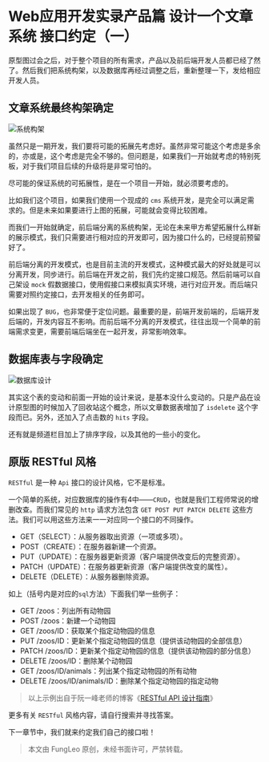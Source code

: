 # Web应用开发实录产品篇 设计一个文章系统 接口约定（一）

原型图过会之后，对于整个项目的所有需求，产品以及前后端开发人员都已经了然了。然后我们把系统构架，以及数据库再经过调整之后，重新整理一下，发给相应开发人员。

## 文章系统最终构架确定

![系统构架](https://raw.githubusercontent.com/fengcms/articles/master/image/f9/0dbca0315343b73f9806ed1e94540b.jpg)

虽然只是一期开发，我们要将可能的拓展先考虑好。虽然非常可能这个考虑是多余的，亦或是，这个考虑是完全不够的。但问题是，如果我们一开始就考虑的特别死板，对于我们项目后续的升级将是非常可怕的。

尽可能的保证系统的可拓展性，是在一个项目一开始，就必须要考虑的。

比如我们这个项目，如果我们使用一个现成的 `cms` 系统开发，是完全可以满足需求的。但是未来如果要进行上图的拓展，可能就会变得比较困难。

而我们一开始就确定，前后端分离的系统构架，无论在未来甲方希望拓展什么样新的展示模式，我们只需要进行相对应的开发即可，因为接口什么的，已经提前预留好了。

前后端分离的开发模式，也是目前主流的开发模式，这种模式最大的好处就是可以分离开发，同步进行。前后端在开发之前，我们先约定接口规范。然后前端可以自己架设 `mock` 假数据接口，使用假接口来模拟真实环境，进行对应开发。而后端只需要对照约定接口，去开发相关的任务即可。

如果出现了 `BUG`，也非常便于定位问题。最重要的是，前端开发前端的，后端开发后端的，开发内容互不影响。而前后端不分离的开发模式，往往出现一个简单的前端需求变更，需要前端后端坐在一起开发，非常影响效率。

## 数据库表与字段确定

![数据库设计](https://raw.githubusercontent.com/fengcms/articles/master/image/89/0546b185066110cbd745bbb6e44997.jpg)

其实这个表的变动和前面一开始的设计来说，是基本没什么变动的。只是产品在设计原型图的时候加入了回收站这个概念，所以文章数据表增加了 `isdelete` 这个字段而已。另外，还加入了点击数的 `hits` 字段。

还有就是频道栏目加上了排序字段，以及其他的一些小的变化。



## 原版 RESTful 风格

`RESTful` 是一种 `Api` 接口的设计风格，它不是标准。

一个简单的系统，对应数据库的操作有4中——`CRUD`，也就是我们工程师常说的增删改查。而我们常见的 `http` 请求方法包含 `GET POST PUT PATCH DELETE` 这些方法。我们可以用这些方法来一一对应同一个接口的不同操作。

- GET（SELECT）：从服务器取出资源（一项或多项）。
- POST（CREATE）：在服务器新建一个资源。
- PUT（UPDATE）：在服务器更新资源（客户端提供改变后的完整资源）。
- PATCH（UPDATE）：在服务器更新资源（客户端提供改变的属性）。
- DELETE（DELETE）：从服务器删除资源。

如上（括号内是对应的`sql`方法）下面我们举一些例子：

- GET /zoos：列出所有动物园
- POST /zoos：新建一个动物园
- GET /zoos/ID：获取某个指定动物园的信息
- PUT /zoos/ID：更新某个指定动物园的信息（提供该动物园的全部信息）
- PATCH /zoos/ID：更新某个指定动物园的信息（提供该动物园的部分信息）
- DELETE /zoos/ID：删除某个动物园
- GET /zoos/ID/animals：列出某个指定动物园的所有动物
- DELETE /zoos/ID/animals/ID：删除某个指定动物园的指定动物

> 以上示例出自于阮一峰老师的博客《[RESTful API 设计指南](http://www.ruanyifeng.com/blog/2014/05/restful_api.html)》

更多有关 `RESTful` 风格内容，请自行搜索并寻找答案。

下一章节中，我们就来约定我们自己的接口啦！

> 本文由 FungLeo 原创，未经书面许可，严禁转载。

